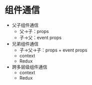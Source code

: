 # 组件通信

- 父子组件通信
  - 父->子：props
  - 子->父：event props
- 兄弟组件通信
  - 子->父->子：props + event props
  - context
  - Redux
- 跨多层级组件通信
  - context
  - Redux
